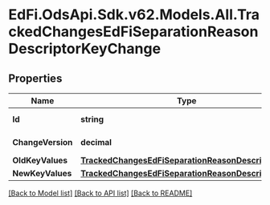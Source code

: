 # EdFi.OdsApi.Sdk.v62.Models.All.TrackedChangesEdFiSeparationReasonDescriptorKeyChange

## Properties

Name | Type | Description | Notes
------------ | ------------- | ------------- | -------------
**Id** | **string** | Resource identifier | [optional] 
**ChangeVersion** | **decimal** | Change version | [optional] 
**OldKeyValues** | [**TrackedChangesEdFiSeparationReasonDescriptorKey**](TrackedChangesEdFiSeparationReasonDescriptorKey.md) |  | [optional] 
**NewKeyValues** | [**TrackedChangesEdFiSeparationReasonDescriptorKey**](TrackedChangesEdFiSeparationReasonDescriptorKey.md) |  | [optional] 

[[Back to Model list]](../../README.md#documentation-for-models) [[Back to API list]](../../README.md#documentation-for-api-endpoints) [[Back to README]](../../README.md)


